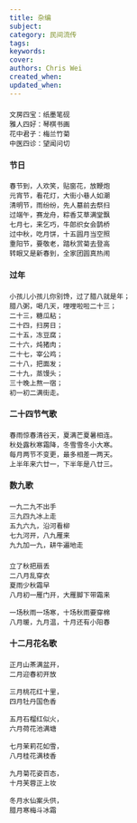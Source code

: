 ```yaml
---
title: 杂编
subject: 
category: 民间流传
tags: 
keywords: 
cover: 
authors: Chris Wei
created_when: 
updated_when: 
---
```



#### 

```
文房四宝：纸墨笔砚
雅人四好：琴棋书画
花中君子：梅兰竹菊
中医四诊：望闻问切
```

#### 节日

```
春节到，人欢笑，贴窗花，放鞭炮
元宵节，看花灯，大街小巷人如潮
清明节，雨纷纷，先人墓前去祭扫
过端午，赛龙舟，粽香艾草满堂飘
七月七，来乞巧，牛郎织女会鹊桥
过中秋，吃月饼，十五圆月当空照
重阳节，要敬老，踏秋赏菊去登高
转眼又是新春到，全家团圆真热闹
```

#### 过年

```
小孩儿小孩儿你别馋，过了腊八就是年；
腊八粥，喝几天，哩哩啦啦二十三；
二十三，糖瓜粘；
二十四，扫房日；
二十五，冻豆腐；
二十六，炖猪肉；
二十七，宰公鸡；
二十八，把面发；
二十九，蒸馒头；
三十晚上熬一宿；
初一初二满街走。
```

#### 二十四节气歌

```
春雨惊春清谷天，夏满芒夏暑相连。
秋处露秋寒霜降，冬雪雪冬小大寒。
每月两节不变更，最多相差一两天。
上半年来六廿一，下半年是八廿三。
```


#### 数九歌

```
一九二九不出手
三九四九冰上走
五九六九，沿河看柳
七九河开，八九雁来
九九加一九，耕牛遍地走
```


#### 

```
立了秋把扇丢
二八月乱穿衣
夏雨少秋霜早
八月初一雁门开，大雁脚下带霜来

一场秋雨一场寒，十场秋雨要穿棉
八月暖，九月温，十月还有小阳春
```


#### 十二月花名歌

```
正月山茶满盆开，
二月迎春初开放

三月桃花红十里，
四月牡丹国色香

五月石榴红似火，
六月荷花池满塘

七月茉莉花如雪，
八月桂花满枝香

九月菊花姿百态，
十月芙蓉正上妆

冬月水仙案头供，
腊月寒梅斗冰霜
```
